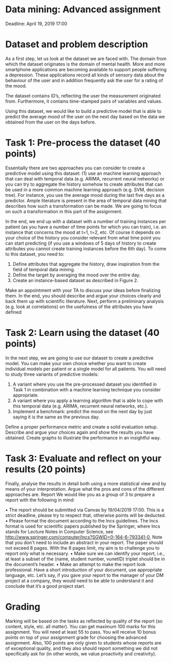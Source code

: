 # Data mining: Advanced assignment

Deadline: April 19, 2019 17:00

# Dataset and problem description

As a first step, let us look at the dataset we are faced with. The domain from which the dataset
originates is the domain of mental health. More and more smartphone applications are becoming
available to support people suffering a depression. These applications record all kinds of sensory data
about the behaviour of the user and in addition frequently ask the user for a rating of the mood.

The dataset contains ID’s, reflecting the user the measurement originated from. Furthermore, it
contains time-stamped pairs of variables and values.

Using this dataset, we would like to build a predictive model that is able to predict the average mood
of the user on the next day based on the data we obtained from the user on the days before. 

# Task 1: Pre-process the dataset (40 points)

Essentially there are two approaches you can consider to create a predictive model using this dataset:
(1) use an machine learning approach that can deal with temporal data (e.g. ARIMA, recurrent neural
networks) or you can try to aggregate the history somehow to create attributes that can be used in a
more common machine learning approach (e.g. SVM, decision tree). For instance, you use the average
mood during the last five days as a predictor. Ample literature is present in the area of temporal data
mining that describes how such a transformation can be made. We are going to focus on such a
transformation in this part of the assignment.

In the end, we end up with a dataset with a number of training instances per patient (as you have a
number of time points for which you can train), i.e. an instance that concerns the mood at t=1, t=2, etc.
Of course it depends on your choice of the history you consider relevant from what time point you can
start predicting (if you use a windows of 5 days of history to create attributes you cannot create training
instances before the 6th day). To come to this dataset, you need to:

1. Define attributes that aggregate the history, draw inspiration from the field of temporal data
mining.
2. Define the target by averaging the mood over the entire day.
3. Create an instance-based dataset as described in Figure 2.

Make an appointment with your TA to discuss your ideas before finalizing them. In the end, you
should describe and argue your choices clearly and back them up with scientific literature. Next,
perform a preliminary analysis (e.g. look at correlations) on the usefulness of the attributes you have
defined

# Task 2: Learn using the dataset (40 points)

In the next step, we are going to use our dataset to create a predictive model. You can make your own
choice whether you want to create individual models per patient or a single model for all patients. You
will need to study three variants of predictive models:

1. A variant where you use the pre-processed dataset you identified in Task 1 in combination with a
machine learning technique you consider appropriate.
2. A variant where you apply a learning algorithm that is able to cope with this temporal data (e.g.
ARIMA, recurrent neural networks, etc.).
3. Implement a benchmark: predict the mood on the next day by just saying it is the same as the
previous day.

Define a proper performance metric and create a solid evaluation setup. Describe and argue your
choices again and show the results you have obtained. Create graphs to illustrate the performance in an
insightful way.

# Task 3: Evaluate and reflect on your results (20 points)

Finally, analyse the results in detail both using a more statistical view and by means of your
interpretation. Argue what the pros and cons of the different approaches are.
Report
We would like you as a group of 3 to prepare a report with the following in mind:

• The report should be submitted via Canvas by 19/04/2019 17:00. This is a strict deadline, please
try to respect that, otherwise points will be deducted.
• Please format the document according to the lncs guidelines. The lncs format is used for scientific
papers published by the Springer, where lncs stands for Lecture Notes in Computer Science, see
http://www.springer.com/computer/lncs?SGWID=0-164-6-793341-0, Note that you don't need to
include an abstract in your report. The paper should not exceed 8 pages. With the 8 pages limit, my
aim is to challenge you to report only what is necessary.
• Make sure we can identify your report, i.e., at least a subset of the (name, student number, vunetID) triplet should be in the document’s header.
• Make an attempt to make the report look professional. Have a short introduction of your document,
use appropriate language, etc. Let’s say, if you gave your report to the manager of your DM
project at a company, they would need to be able to understand it and conclude that it’s a good
project start.

# Grading

Marking will be based on the tasks as reflected by quality of the report (so content, style, etc. all
matter). You can get maximum 100 marks for this assignment. You will need at least 55 to pass. You
will receive 10 bonus points on top of your assignment grade for choosing the advanced assignment.
Also, 100 points are only given to students whose reports are of exceptional quality, and they also
should report something we did not specifically ask for (in other words, we value proactivity and
creativity).
